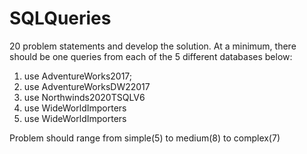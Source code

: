 # SQLQueries
20 problem statements and develop the solution. At a minimum, there should be one queries from each of the 5 different databases below:
1. use AdventureWorks2017;
2. use AdventureWorksDW22017
3. use Northwinds2020TSQLV6
4. use WideWorldImporters
5. use WideWorldImporters

Problem should range from simple(5) to medium(8) to complex(7)
